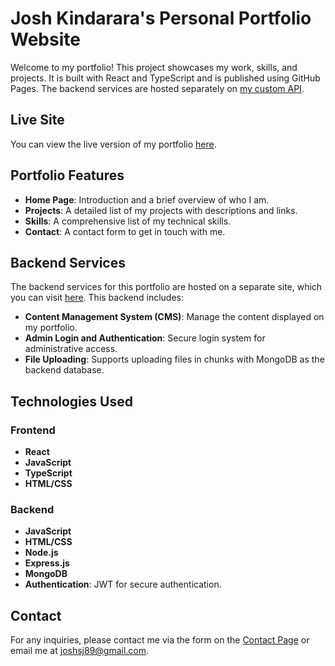 # Josh Kindarara's Personal Portfolio Website

Welcome to my portfolio! This project showcases my work, skills, and projects. It is built with React and TypeScript and is published using GitHub Pages. The backend services are hosted separately on [my custom API](https://joshsapi.com).

## Live Site

You can view the live version of my portfolio [here](https://joshsj89.github.io).

## Portfolio Features

- **Home Page**: Introduction and a brief overview of who I am.
- **Projects**: A detailed list of my projects with descriptions and links.
- **Skills**: A comprehensive list of my technical skills.
- **Contact**: A contact form to get in touch with me.

## Backend Services

The backend services for this portfolio are hosted on a separate site, which you can visit [here](https://joshsapi.com). This backend includes:

- **Content Management System (CMS)**: Manage the content displayed on my portfolio.
- **Admin Login and Authentication**: Secure login system for administrative access.
- **File Uploading**: Supports uploading files in chunks with MongoDB as the backend database.

## Technologies Used

### Frontend

- **React**
- **JavaScript**
- **TypeScript**
- **HTML/CSS**

### Backend

- **JavaScript**
- **HTML/CSS**
- **Node.js**
- **Express.js**
- **MongoDB**
- **Authentication**: JWT for secure authentication.

## Contact
For any inquiries, please contact me via the form on the [Contact Page](https://joshsj89.github.io/#contact) or email me at [joshsj89@gmail.com](mailto:joshsj89@gmail.com).